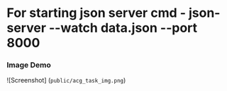 # For starting json server cmd - json-server --watch data.json --port 8000

### Image Demo

![Screenshot] (`public/acg_task_img.png`)